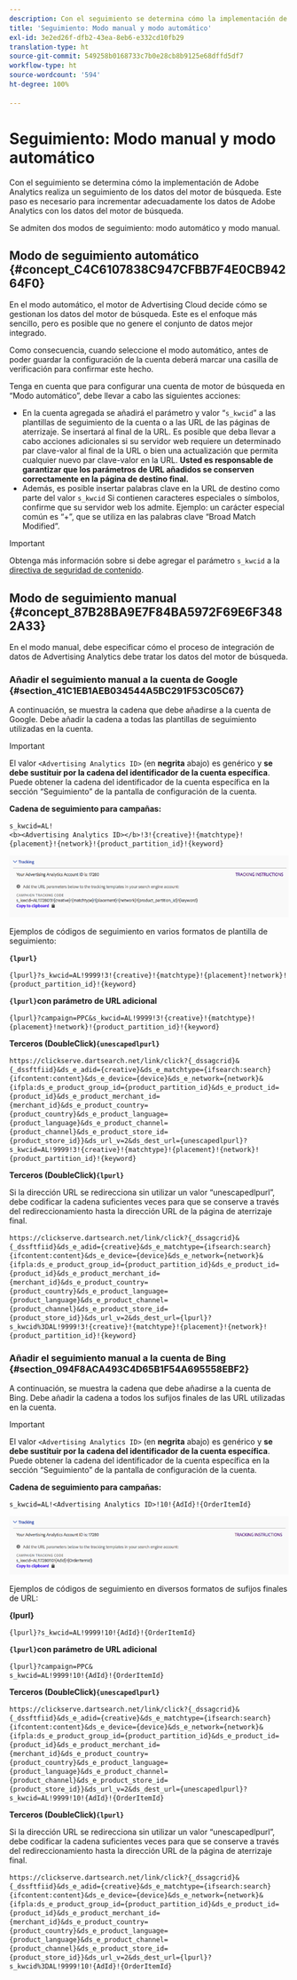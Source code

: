 ```yaml
---
description: Con el seguimiento se determina cómo la implementación de Adobe Analytics realiza un seguimiento de los datos del motor de búsqueda. Este paso es necesario para incrementar adecuadamente los datos de Adobe Analytics con los datos del motor de búsqueda.
title: 'Seguimiento: Modo manual y modo automático'
exl-id: 3e2ed26f-dfb2-43ea-8eb6-e332cd10fb29
translation-type: ht
source-git-commit: 549258b0168733c7b0e28cb8b9125e68dffd5df7
workflow-type: ht
source-wordcount: '594'
ht-degree: 100%

---
```


# Seguimiento: Modo manual y modo automático

Con el seguimiento se determina cómo la implementación de Adobe Analytics realiza un seguimiento de los datos del motor de búsqueda. Este paso es necesario para incrementar adecuadamente los datos de Adobe Analytics con los datos del motor de búsqueda.

Se admiten dos modos de seguimiento: modo automático y modo manual.

## Modo de seguimiento automático {#concept_C4C6107838C947CFBB7F4E0CB94264F0}

En el modo automático, el motor de Advertising Cloud decide cómo se gestionan los datos del motor de búsqueda. Este es el enfoque más sencillo, pero es posible que no genere el conjunto de datos mejor integrado.

Como consecuencia, cuando seleccione el modo automático, antes de poder guardar la configuración de la cuenta deberá marcar una casilla de verificación para confirmar este hecho.

Tenga en cuenta que para configurar una cuenta de motor de búsqueda en “Modo automático”, debe llevar a cabo las siguientes acciones:

* En la cuenta agregada se añadirá el parámetro y valor “`s_kwcid`” a las plantillas de seguimiento de la cuenta o a las URL de las páginas de aterrizaje. Se insertará al final de la URL. Es posible que deba llevar a cabo acciones adicionales si su servidor web requiere un determinado par clave-valor al final de la URL o bien una actualización que permita cualquier nuevo par clave-valor en la URL. **Usted es responsable de garantizar que los parámetros de URL añadidos se conserven correctamente en la página de destino final.**
* Además, es posible insertar palabras clave en la URL de destino como parte del valor `s_kwcid` Si contienen caracteres especiales o símbolos, confirme que su servidor web los admite. Ejemplo: un carácter especial común es “+”, que se utiliza en las palabras clave “Broad Match Modified”.

>[!IMPORTANT]
>
>Obtenga más información sobre si debe agregar el parámetro `s_kwcid` a la [directiva de seguridad de contenido](https://docs.adobe.com/content/help/es-ES/id-service/using/reference/csp.html).

## Modo de seguimiento manual {#concept_87B28BA9E7F84BA5972F69E6F3482A33}

En el modo manual, debe especificar cómo el proceso de integración de datos de Advertising Analytics debe tratar los datos del motor de búsqueda.

### Añadir el seguimiento manual a la cuenta de Google {#section_41C1EB1AEB034544A5BC291F53C05C67}

A continuación, se muestra la cadena que debe añadirse a la cuenta de Google. Debe añadir la cadena a todas las plantillas de seguimiento utilizadas en la cuenta.

>[!IMPORTANT]
>
>El valor `<Advertising Analytics ID>` (en **negrita** abajo) es genérico y **se debe sustituir por la cadena del identificador de la cuenta específica**. Puede obtener la cadena del identificador de la cuenta específica en la sección “Seguimiento” de la pantalla de configuración de la cuenta.

**Cadena de seguimiento para campañas:**

```
s_kwcid=AL! 
<b><Advertising Analytics ID></b>!3!{creative}!{matchtype}!{placement}!{network}!{product_partition_id}!{keyword}
```

![](assets/Google.png)

Ejemplos de códigos de seguimiento en varios formatos de plantilla de seguimiento:

**`{lpurl}`**

```
{lpurl}?s_kwcid=AL!9999!3!{creative}!{matchtype}!{placement}!network}!{product_partition_id}!{keyword}
```

**`{lpurl}`con parámetro de URL adicional**

```
{lpurl}?campaign=PPC&s_kwcid=AL!9999!3!{creative}!{matchtype}!{placement}!network}!{product_partition_id}!{keyword}
```

**Terceros (DoubleClick)`{unescapedlpurl}`**

```
https://clickserve.dartsearch.net/link/click?{_dssagcrid}&{_dssftfiid}&ds_e_adid={creative}&ds_e_matchtype={ifsearch:search}{ifcontent:content}&ds_e_device={device}&ds_e_network={network}&{ifpla:ds_e_product_group_id={product_partition_id}&ds_e_product_id={product_id}&ds_e_product_merchant_id={merchant_id}&ds_e_product_country={product_country}&ds_e_product_language={product_language}&ds_e_product_channel={product_channel}&ds_e_product_store_id={product_store_id}}&ds_url_v=2&ds_dest_url={unescapedlpurl}?s_kwcid=AL!9999!3!{creative}!{matchtype}!{placement}!{network}!{product_partition_id}!{keyword}
```

**Terceros (DoubleClick)`{lpurl}`**

Si la dirección URL se redirecciona sin utilizar un valor “unescapedlpurl”, debe codificar la cadena suficientes veces para que se conserve a través del redireccionamiento hasta la dirección URL de la página de aterrizaje final.

```
https://clickserve.dartsearch.net/link/click?{_dssagcrid}&{_dssftfiid}&ds_e_adid={creative}&ds_e_matchtype={ifsearch:search}{ifcontent:content}&ds_e_device={device}&ds_e_network={network}&{ifpla:ds_e_product_group_id={product_partition_id}&ds_e_product_id={product_id}&ds_e_product_merchant_id={merchant_id}&ds_e_product_country={product_country}&ds_e_product_language={product_language}&ds_e_product_channel={product_channel}&ds_e_product_store_id={product_store_id}}&ds_url_v=2&ds_dest_url={lpurl}?s_kwcid%3DAL!9999!3!{creative}!{matchtype}!{placement}!{network}!{product_partition_id}!{keyword}
```

### Añadir el seguimiento manual a la cuenta de Bing {#section_094F8ACA493C4D65B1F54A695558EBF2}

A continuación, se muestra la cadena que debe añadirse a la cuenta de Bing. Debe añadir la cadena a todos los sufijos finales de las URL utilizadas en la cuenta.

>[!IMPORTANT]
>
>El valor `<Advertising Analytics ID>` (en **negrita** abajo) es genérico y **se debe sustituir por la cadena del identificador de la cuenta específica**. Puede obtener la cadena del identificador de la cuenta específica en la sección “Seguimiento” de la pantalla de configuración de la cuenta.

**Cadena de seguimiento para campañas:**

```
s_kwcid=AL!<Advertising Analytics ID>!10!{AdId}!{OrderItemId} 
```

![](assets/Bing.png)

Ejemplos de códigos de seguimiento en diversos formatos de sufijos finales de URL:

**{lpurl}**

```
{lpurl}?s_kwcid=AL!9999!10!{AdId}!{OrderItemId}
```

**`{lpurl}`con parámetro de URL adicional**

```
{lpurl}?campaign=PPC&
s_kwcid=AL!9999!10!{AdId}!{OrderItemId}
```

**Terceros (DoubleClick)`{unescapedlpurl}`**

```
https://clickserve.dartsearch.net/link/click?{_dssagcrid}&{_dssftfiid}&ds_e_adid={creative}&ds_e_matchtype={ifsearch:search}{ifcontent:content}&ds_e_device={device}&ds_e_network={network}&{ifpla:ds_e_product_group_id={product_partition_id}&ds_e_product_id={product_id}&ds_e_product_merchant_id={merchant_id}&ds_e_product_country={product_country}&ds_e_product_language={product_language}&ds_e_product_channel={product_channel}&ds_e_product_store_id={product_store_id}}&ds_url_v=2&ds_dest_url={unescapedlpurl}?s_kwcid=AL!9999!10!{AdId}!{OrderItemId}
```

**Terceros (DoubleClick)`{lpurl}`**

Si la dirección URL se redirecciona sin utilizar un valor “unescapedlpurl”, debe codificar la cadena suficientes veces para que se conserve a través del redireccionamiento hasta la dirección URL de la página de aterrizaje final.

```
https://clickserve.dartsearch.net/link/click?{_dssagcrid}&{_dssftfiid}&ds_e_adid={creative}&ds_e_matchtype={ifsearch:search}{ifcontent:content}&ds_e_device={device}&ds_e_network={network}&{ifpla:ds_e_product_group_id={product_partition_id}&ds_e_product_id={product_id}&ds_e_product_merchant_id={merchant_id}&ds_e_product_country={product_country}&ds_e_product_language={product_language}&ds_e_product_channel={product_channel}&ds_e_product_store_id={product_store_id}}&ds_url_v=2&ds_dest_url={lpurl}?s_kwcid%3DAL!9999!10!{AdId}!{OrderItemId}
```
